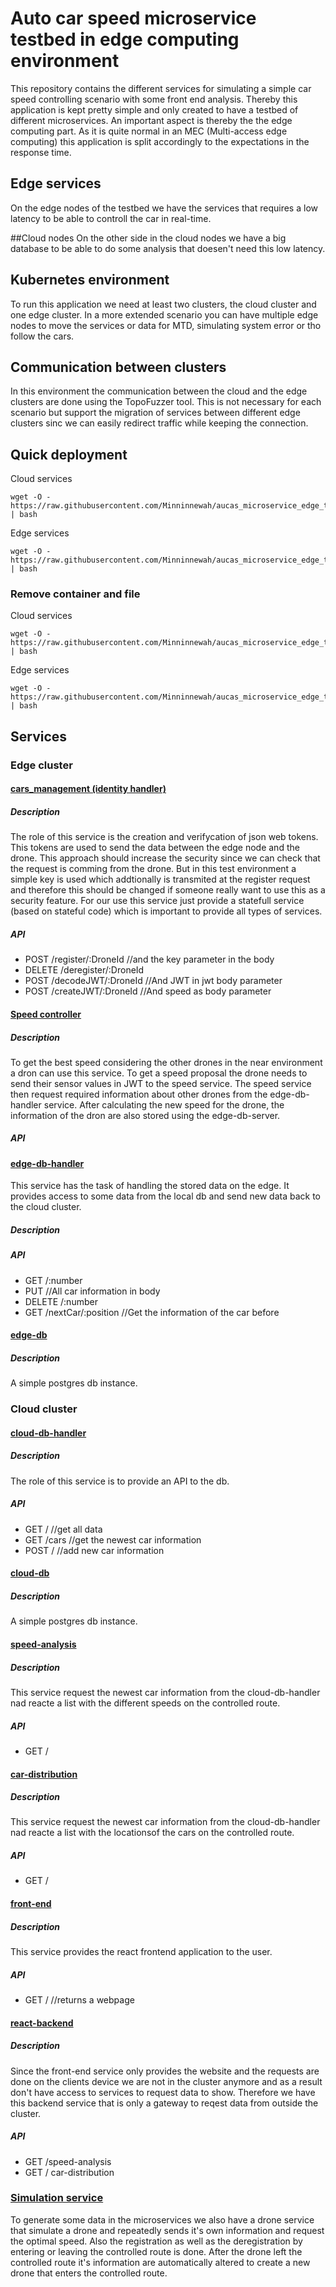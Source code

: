# Auto car speed microservice testbed in edge computing environment

This repository contains the different services for simulating a simple car speed controlling scenario with some front end analysis. Thereby this application is kept pretty simple and only created to have a testbed of different microservices. An important aspect is thereby the the edge computing part. As it is quite normal in an MEC (Multi-access edge computing) this application is split accordingly to the expectations in the response time.

## Edge services
On the edge nodes of the testbed we have the services that requires a low latency to be able to controll the car in real-time. 

##Cloud nodes
On the other side in the cloud nodes we have a big database to be able to do some analysis that doesen't need this low latency.

## Kubernetes environment
To run this application we need at least two clusters, the cloud cluster and one edge cluster. In a more extended scenario you can have multiple edge nodes to move the services or data for MTD, simulating system error or tho follow the cars.

## Communication between clusters
In this environment the communication between the cloud and the edge clusters are done using the TopoFuzzer tool. This is not necessary for each scenario but support the migration of services between different edge clusters sinc we can easily redirect traffic while keeping the connection.

## Quick deployment
Cloud services
```
wget -O - https://raw.githubusercontent.com/Minninnewah/aucas_microservice_edge_testbed/main/cloud_node_deployment.sh | bash

```

Edge services
```
wget -O - https://raw.githubusercontent.com/Minninnewah/aucas_microservice_edge_testbed/main/edge_node_deployment.sh | bash
```
### Remove container and file
Cloud services
```
wget -O - https://raw.githubusercontent.com/Minninnewah/aucas_microservice_edge_testbed/main/cloud_node_clean_deployment.sh | bash

```

Edge services
```
wget -O - https://raw.githubusercontent.com/Minninnewah/aucas_microservice_edge_testbed/main/edge_node_clean_deployment.sh | bash

```

## Services
### Edge cluster
#### <ins>cars_management (identity handler)</ins>
##### Description
The role of this service is the creation and verifycation of json web tokens. This tokens are used to send the data between the edge node and the drone. This approach should increase the security since we can check that the request is comming from the drone. But in this test environment a simple key is used which addtionally is transmited at the register request and therefore this should be changed if someone really want to use this as a security feature. For our use this service just provide a statefull service (based on stateful code) which is important to provide all types of services.
##### API
- POST /register/:DroneId     //and the key parameter in the body
- DELETE /deregister/:DroneId
- POST /decodeJWT/:DroneId    //And JWT in jwt body parameter
- POST /createJWT/:DroneId    //And speed as body parameter



#### <ins>Speed controller</ins>
##### Description
To get the best speed considering the other drones in the near environment a dron can use this service. To get a speed proposal the drone needs to send their sensor values in JWT to the speed service. The speed service then request required information about other drones from the edge-db-handler service. After calculating the new speed for the drone, the information of the dron are also stored using the edge-db-server.
##### API


#### <ins>edge-db-handler</ins>
This service has the task of handling the stored data on the edge. It provides access to some data from the local db and send new data back to the cloud cluster.
##### Description
##### API
- GET /:number
- PUT                     //All car information in body
- DELETE /:number
- GET /nextCar/:position  //Get the information of the car before

#### <ins>edge-db</ins>
##### Description
A simple postgres db instance.

### Cloud cluster
#### <ins>cloud-db-handler</ins>
##### Description
The role of this service is to provide an API to the db.
##### API
- GET /     //get all data
- GET /cars //get the newest car information
- POST /    //add new car information

#### <ins>cloud-db</ins>
##### Description
A simple postgres db instance.

#### <ins>speed-analysis</ins>
##### Description
This service request the newest car information from the cloud-db-handler nad reacte a list with the different speeds on the controlled route.
##### API
- GET /  

#### <ins>car-distribution</ins>
##### Description
This service request the newest car information from the cloud-db-handler nad reacte a list with the locationsof the cars on the controlled route.
##### API
- GET /

#### <ins>front-end</ins>
##### Description
This service provides the react frontend application to the user.
##### API
- GET /   //returns a webpage

#### <ins>react-backend</ins>
##### Description
Since the front-end service only provides the website and the requests are done on the clients device we are not in the cluster anymore and as a result don't have access to services to request data to show. Therefore we have this backend service that is only a gateway to reqest data from outside the cluster.
##### API
- GET /speed-analysis
- GET / car-distribution

### <ins>Simulation service</ins>
To generate some data in the microservices we also have a drone service that simulate a drone and repeatedly sends it's own information and request the optimal speed. Also the registration as well as the deregistration by entering or leaving the controlled route is done. After the drone left the controlled route it's information are automatically altered to create a new drone that enters the controlled route.
